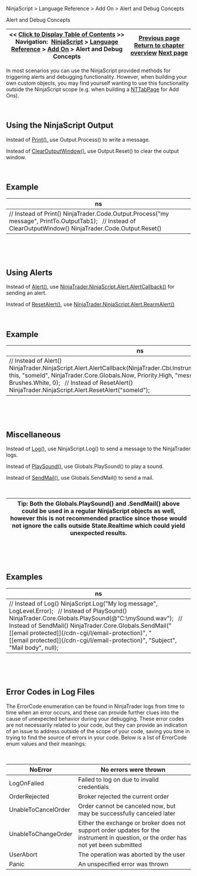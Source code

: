 ﻿


NinjaScript \> Language Reference \> Add On \> Alert and Debug Concepts






















Alert and Debug Concepts







| \<\< [Click to Display Table of Contents](alert_and_debug_concepts.md) \>\> **Navigation:**     [NinjaScript](ninjascript-1.md) \> [Language Reference](language_reference_wip-1.md) \> [Add On](add_on-1.md) \> Alert and Debug Concepts | [Previous page](nttabpage_save-1.md) [Return to chapter overview](add_on-1.md) [Next page](alertcallback-1.md) |
| --- | --- |











In most scenarios you can use the NinjaScript provided methods for triggering alerts and debugging functionality. However, when building your own custom objects, you may find yourself wanting to use this functionality outside the NinjaScript scope (e.g. when building a [NTTabPage](nttabpage_class-1.md) for Add Ons).


 


## Using the NinjaScript Output


Instead of [Print()](print-1.md), use Output.Process() to write a message.


Instead of [ClearOutputWindow()](clearoutputwindow-1.md), use Output.Reset() to clear the output window.


 


## Example




| ns |
| --- |
| // Instead of Print() NinjaTrader.Code.Output.Process("my message", PrintTo.OutputTab1\);   // Instead of ClearOutputWindow() NinjaTrader.Code.Output.Reset() |



 


 


## Using Alerts


Instead of [Alert()](alert-1.md), use [NinjaTrader.NinjaScript.Alert.AlertCallback()](alertcallback-1.md) for sending an alert.


Instead of [ResetAlert()](rearmalert-1.md), use [NinjaTrader.NinjaScript.Alert.RearmAlert()](alert-1.md)


 


## Example




| ns |
| --- |
| // Instead of Alert() NinjaTrader.NinjaScript.Alert.AlertCallback(NinjaTrader.Cbi.Instrument.GetInstrument("MSFT"), this, "someId", NinjaTrader.Core.Globals.Now, Priority.High, "message", null, Brushes.Blue, Brushes.White, 0);   // Instead of ResetAlert() NinjaTrader.NinjaScript.Alert.ResetAlert("someId"); |



 


 


## Miscellaneous


Instead of [Log()](log-1.md), use NinjaScript.Log() to send a message to the NinjaTrader logs.


Instead of [PlaySound()](playsound-1.md), use Globals.PlaySound() to play a sound.


Instead of [SendMail()](sendmail-1.md), use Globals.SendMail() to send a mail.


 




| Tip: Both the Globals.PlaySound() and .SendMail() above could be used in a regular NinjaScript objects as well, however this is not recommended practice since those would not ignore the calls outside State.Realtime which could yield unexpected results. |
| --- |



 


 


## Examples




| ns |
| --- |
| // Instead of Log() NinjaScript.Log("My log message", LogLevel.Error);   // Instead of PlaySound() NinjaTrader.Core.Globals.PlaySound(@"C:\\mySound.wav");   // Instead of SendMail() NinjaTrader.Core.Globals.SendMail("[\[email protected]](/cdn-cgi/l/email-protection)", "[\[email protected]](/cdn-cgi/l/email-protection)", "Subject", "Mail body", null); |



 


 


## Error Codes in Log Files


The ErrorCode enumeration can be found in NinjaTrader logs from time to time when an error occurs, and these can provide further clues into the cause of unexpected behavior during your debugging. These error codes are not necessarily related to your code, but they can provide an indication of an issue to address outside of the scope of your code, saving you time in trying to find the source of errors in your code. Below is a list of ErrorCode enum values and their meanings:


 




| NoError | No errors were thrown |
| --- | --- |
| LogOnFailed | Failed to log on due to invalid credentials |
| OrderRejected | Broker rejected the current order |
| UnableToCancelOrder | Order cannot be canceled now, but may be successfully canceled later |
| UnableToChangeOrder | Either the exchange or broker does not support order updates for the instrument in question, or the order has not yet been submitted |
| UserAbort | The operation was aborted by the user |
| Panic | An unspecified error was thrown |









